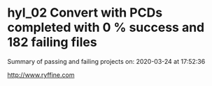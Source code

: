 # hyl_02 Convert with PCDs completed with 0 % success and 182 failing files

Summary of passing and failing projects on: 2020-03-24 at 17:52:36

http://www.ryffine.com
